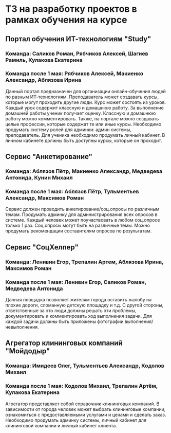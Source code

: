 # ТЗ на разработку проектов в рамках обучения на курсе


## Портал обучения ИТ-технологиям "Study"
### Команда: Саликов Роман, Рябчиков Алексей, Шагиев Рамиль, Кулакова Екатерина
### Команда после 1 мая: Рябчиков Алексей, Макиенко Александр, Аблязова Ирина
Данный портал предназначен для организации онлайн-обучения людей по разным ИТ-технологиям. Преподаватель может создавать курсы, которые могут проходить другие люди. Курс может состоять из уроков. Каждый урок содержит классную и домашнюю работу. За выполнение домашней работы ученик получает оценку. Классную и домашнюю работу можно комментировать. Также, на портале можно создавать целые профессии, которые содержат те или иные курсы.
Необходимо продумать систему ролей для админки: админ системы, преподаватель. Для ученика необходимо продумать личный кабинет. В личном кабинете должны быть доступны курсы, которые он проходит.

## Сервис "Анкетирование"
### Команда: Аблязов Пётр, Макиенко Александр, Медведева Антонида, Кунин Михаил
### Команда после 1 мая: Аблязов Пётр, Тульментьев Александр, Максимов Роман
Сервис должен проводить анкетирование/соц.опросы по различным темам. Продумать админку для администрирования всех опросов в системе. Каждый человек может поучаствовать в любом соц.опросе только 1 раз. Соц.опросы могут быть на различные темы. Можно продумать рекомендации составителям опросов по результатам.


## Сервис "СоцХелпер"
### Команда: Ленивин Егор, Трепалин Артем, Аблязова Ирина, Максимов Роман
### Команда после 1 мая: Ленивин Егор, Саликов Роман, Медведева Антонида
Данная площадка позволяет жителям города оставить жалобу на плохие дороги, сломанную детскую площадку и т.д. С другой стороны, ответственные за это люди должны решать эти проблемы, документировать и комментировать ход выполнения задачи. Для каждой задачи должны быть приложены фотографии выполнения/невыполнения.


## Агрегатор клининговых компаний "Мойдодыр"
### Команда: Имидеев Олег, Тульментьев Александр, Кодолов Михаил
### Команда после 1 мая: Кодолов Михаил, Трепалин Артём, Кулакова Екатерина
Агрегатор представляет собой справочник клининговых компаний. В зависимости от города человек может выбрать клининговые компании, ознакомиться с предоставляемыми услугами и ценами и сделать заказ. Необходимо продумать админку системы, личный кабинет для клининговой компании и личный кабинет клиента.
